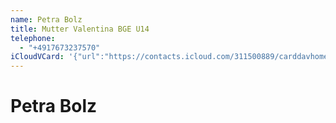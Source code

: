 ```yaml
---
name: Petra Bolz
title: Mutter Valentina BGE U14
telephone:
  - "+4917673237570"
iCloudVCard: '{"url":"https://contacts.icloud.com/311500889/carddavhome/card/EB246D5E-9F2B-45C0-A577-3A6B4C414106.vcf","etag":"\"kthdzlnz\"","data":"BEGIN:VCARD\r\nVERSION:3.0\r\nFN:\r\nN:Bolz;Petra;;;\r\nUID:4BDE3695-8351-431B-AD90-4B5A6EA59F84\r\nPRODID:-//Apple Inc.//iOS 15.5//EN\r\nREV:2025-04-03T22:15:37Z\r\nORG:;\r\nTITLE:Mutter Valentina BGE U14\r\nTEL:+4917673237570\r\nEND:VCARD"}'
---
```

# Petra Bolz